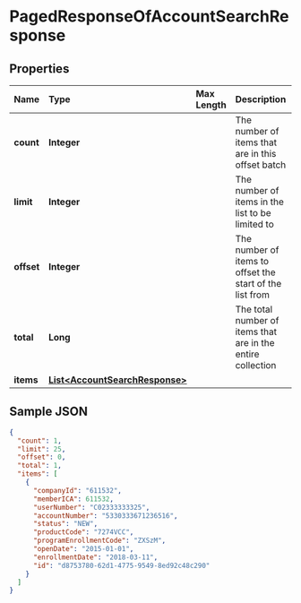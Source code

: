 # PagedResponseOfAccountSearchResponse

## Properties <a name="properties"></a>

| Name | Type | Max Length | Description | Notes |
| :--- | :--- | :--------- | :---------- | :---- |
| **count** | **Integer** | | The number of items that are in this offset batch ||
| **limit** | **Integer** | | The number of items in the list to be limited to ||
| **offset** | **Integer** | | The number of items to offset the start of the list from ||
| **total** | **Long** | | The total number of items that are in the entire collection ||
| **items** | [**List&lt;AccountSearchResponse&gt;**](AccountSearchResponse.md) | | ||

## Sample JSON

```json
{
  "count": 1,
  "limit": 25,
  "offset": 0,
  "total": 1,
  "items": [
    {
      "companyId": "611532",
      "memberICA": 611532,
      "userNumber": "C02333333325",
      "accountNumber": "5330333671236516",
      "status": "NEW",
      "productCode": "7274VCC",
      "programEnrollmentCode": "ZXSzM",
      "openDate": "2015-01-01",
      "enrollmentDate": "2018-03-11",
      "id": "d8753780-62d1-4775-9549-8ed92c48c290"
    }
  ]
}
```
